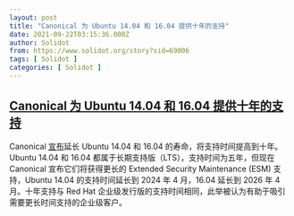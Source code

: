 ```yaml
---
layout: post
title: "Canonical 为 Ubuntu 14.04 和 16.04 提供十年的支持"
date: 2021-09-22T03:15:36.000Z
author: Solidot
from: https://www.solidot.org/story?sid=69006
tags: [ Solidot ]
categories: [ Solidot ]
---
```

<!--1632280536000-->
[Canonical 为 Ubuntu 14.04 和 16.04 提供十年的支持](https://www.solidot.org/story?sid=69006)
------

<div>
Canonical <a href="https://betanews.com/2021/09/21/ubuntu-linux-1404-1604-esm-canonical/">宣布</a>延长 Ubuntu 14.04 和 16.04 的寿命，将支持时间提高到十年。Ubuntu 14.04 和 16.04 都属于长期支持版（LTS），支持时间为五年，但现在 Canonical 宣布它们将获得更长的 Extended Security Maintenance (ESM) 支持，Ubuntu 14.04 的支持时间延长到 2024 年 4 月，16.04 延长到 2026 年 4 月。十年支持与 Red Hat 企业级发行版的支持时间相同，此举被认为有助于吸引需要更长时间支持的企业级客户。
</div>
